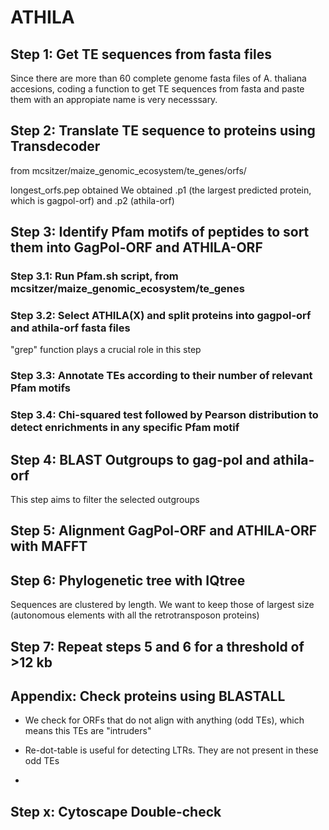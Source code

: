 # ATHILA
## Step 1: Get TE sequences from fasta files
Since there are more than 60 complete genome fasta files of A. thaliana accesions, coding a function to get TE sequences from fasta and paste them with an appropiate name is very necesssary.


## Step 2: Translate TE sequence to proteins using Transdecoder
from mcsitzer/maize_genomic_ecosystem/te_genes/orfs/

longest_orfs.pep obtained
We obtained .p1 (the largest predicted protein, which is gagpol-orf) and .p2 (athila-orf)

  
## Step 3: Identify Pfam motifs of peptides to sort them into GagPol-ORF and ATHILA-ORF
   ### Step 3.1: Run Pfam.sh script, from mcsitzer/maize_genomic_ecosystem/te_genes
   ### Step 3.2: Select ATHILA(X) and split proteins into gagpol-orf and athila-orf fasta files
"grep" function plays a crucial role in this step
   ### Step 3.3: Annotate TEs according to their number of relevant Pfam motifs
   ### Step 3.4: Chi-squared test followed by Pearson distribution to detect enrichments in any specific Pfam motif

## Step 4: BLAST Outgroups to gag-pol and athila-orf
This step aims to filter the selected outgroups

## Step 5: Alignment GagPol-ORF and ATHILA-ORF with MAFFT
## Step 6: Phylogenetic tree with IQtree
Sequences are clustered by length. We want to keep those of largest size (autonomous elements with all the retrotransposon proteins)
## Step 7: Repeat steps 5 and 6 for a threshold of >12 kb

## Appendix: Check proteins using BLASTALL
- We check for ORFs that do not align with anything (odd TEs), which means this TEs are "intruders"

- Re-dot-table is useful for detecting LTRs. They are not present in these odd TEs
- 
## Step x: Cytoscape Double-check

